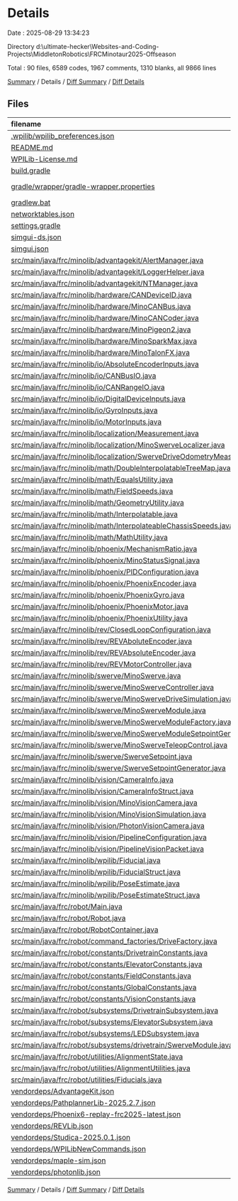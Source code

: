 # Details

Date : 2025-08-29 13:34:23

Directory d:\\ultimate-hecker\\Websites-and-Coding-Projects\\MiddletonRobotics\\FRCMinotaur2025-Offseason

Total : 90 files,  6589 codes, 1967 comments, 1310 blanks, all 9866 lines

[Summary](results.md) / Details / [Diff Summary](diff.md) / [Diff Details](diff-details.md)

## Files
| filename | language | code | comment | blank | total |
| :--- | :--- | ---: | ---: | ---: | ---: |
| [.wpilib/wpilib\_preferences.json](/.wpilib/wpilib_preferences.json) | JSON | 6 | 0 | 0 | 6 |
| [README.md](/README.md) | Markdown | 1 | 0 | 0 | 1 |
| [WPILib-License.md](/WPILib-License.md) | Markdown | 22 | 0 | 3 | 25 |
| [build.gradle](/build.gradle) | Groovy | 90 | 20 | 28 | 138 |
| [gradle/wrapper/gradle-wrapper.properties](/gradle/wrapper/gradle-wrapper.properties) | Java Properties | 7 | 0 | 1 | 8 |
| [gradlew.bat](/gradlew.bat) | Batch | 41 | 32 | 22 | 95 |
| [networktables.json](/networktables.json) | JSON | 1 | 0 | 1 | 2 |
| [settings.gradle](/settings.gradle) | Groovy | 28 | 0 | 3 | 31 |
| [simgui-ds.json](/simgui-ds.json) | JSON | 98 | 0 | 1 | 99 |
| [simgui.json](/simgui.json) | JSON | 15 | 0 | 1 | 16 |
| [src/main/java/frc/minolib/advantagekit/AlertManager.java](/src/main/java/frc/minolib/advantagekit/AlertManager.java) | Java | 18 | 14 | 7 | 39 |
| [src/main/java/frc/minolib/advantagekit/LoggerHelper.java](/src/main/java/frc/minolib/advantagekit/LoggerHelper.java) | Java | 17 | 7 | 3 | 27 |
| [src/main/java/frc/minolib/advantagekit/NTManager.java](/src/main/java/frc/minolib/advantagekit/NTManager.java) | Java | 78 | 62 | 16 | 156 |
| [src/main/java/frc/minolib/hardware/CANDeviceID.java](/src/main/java/frc/minolib/hardware/CANDeviceID.java) | Java | 20 | 21 | 8 | 49 |
| [src/main/java/frc/minolib/hardware/MinoCANBus.java](/src/main/java/frc/minolib/hardware/MinoCANBus.java) | Java | 30 | 33 | 9 | 72 |
| [src/main/java/frc/minolib/hardware/MinoCANCoder.java](/src/main/java/frc/minolib/hardware/MinoCANCoder.java) | Java | 141 | 76 | 38 | 255 |
| [src/main/java/frc/minolib/hardware/MinoPigeon2.java](/src/main/java/frc/minolib/hardware/MinoPigeon2.java) | Java | 184 | 121 | 50 | 355 |
| [src/main/java/frc/minolib/hardware/MinoSparkMax.java](/src/main/java/frc/minolib/hardware/MinoSparkMax.java) | Java | 297 | 18 | 73 | 388 |
| [src/main/java/frc/minolib/hardware/MinoTalonFX.java](/src/main/java/frc/minolib/hardware/MinoTalonFX.java) | Java | 536 | 20 | 113 | 669 |
| [src/main/java/frc/minolib/io/AbsoluteEncoderInputs.java](/src/main/java/frc/minolib/io/AbsoluteEncoderInputs.java) | Java | 12 | 0 | 4 | 16 |
| [src/main/java/frc/minolib/io/CANBusIO.java](/src/main/java/frc/minolib/io/CANBusIO.java) | Java | 15 | 0 | 4 | 19 |
| [src/main/java/frc/minolib/io/CANRangeIO.java](/src/main/java/frc/minolib/io/CANRangeIO.java) | Java | 22 | 8 | 12 | 42 |
| [src/main/java/frc/minolib/io/DigitalDeviceInputs.java](/src/main/java/frc/minolib/io/DigitalDeviceInputs.java) | Java | 6 | 0 | 3 | 9 |
| [src/main/java/frc/minolib/io/GyroInputs.java](/src/main/java/frc/minolib/io/GyroInputs.java) | Java | 15 | 0 | 3 | 18 |
| [src/main/java/frc/minolib/io/MotorInputs.java](/src/main/java/frc/minolib/io/MotorInputs.java) | Java | 22 | 0 | 3 | 25 |
| [src/main/java/frc/minolib/localization/Measurement.java](/src/main/java/frc/minolib/localization/Measurement.java) | Java | 55 | 52 | 12 | 119 |
| [src/main/java/frc/minolib/localization/MinoSwerveLocalizer.java](/src/main/java/frc/minolib/localization/MinoSwerveLocalizer.java) | Java | 284 | 101 | 52 | 437 |
| [src/main/java/frc/minolib/localization/SwerveDriveOdometryMeasurement.java](/src/main/java/frc/minolib/localization/SwerveDriveOdometryMeasurement.java) | Java | 17 | 5 | 5 | 27 |
| [src/main/java/frc/minolib/math/DoubleInterpolatableTreeMap.java](/src/main/java/frc/minolib/math/DoubleInterpolatableTreeMap.java) | Java | 38 | 2 | 14 | 54 |
| [src/main/java/frc/minolib/math/EqualsUtility.java](/src/main/java/frc/minolib/math/EqualsUtility.java) | Java | 23 | 1 | 5 | 29 |
| [src/main/java/frc/minolib/math/FieldSpeeds.java](/src/main/java/frc/minolib/math/FieldSpeeds.java) | Java | 18 | 11 | 6 | 35 |
| [src/main/java/frc/minolib/math/GeometryUtility.java](/src/main/java/frc/minolib/math/GeometryUtility.java) | Java | 60 | 94 | 17 | 171 |
| [src/main/java/frc/minolib/math/Interpolatable.java](/src/main/java/frc/minolib/math/Interpolatable.java) | Java | 45 | 5 | 8 | 58 |
| [src/main/java/frc/minolib/math/InterpolateableChassisSpeeds.java](/src/main/java/frc/minolib/math/InterpolateableChassisSpeeds.java) | Java | 24 | 0 | 5 | 29 |
| [src/main/java/frc/minolib/math/MathUtility.java](/src/main/java/frc/minolib/math/MathUtility.java) | Java | 91 | 69 | 24 | 184 |
| [src/main/java/frc/minolib/phoenix/MechanismRatio.java](/src/main/java/frc/minolib/phoenix/MechanismRatio.java) | Java | 31 | 45 | 10 | 86 |
| [src/main/java/frc/minolib/phoenix/MinoStatusSignal.java](/src/main/java/frc/minolib/phoenix/MinoStatusSignal.java) | Java | 48 | 6 | 15 | 69 |
| [src/main/java/frc/minolib/phoenix/PIDConfiguration.java](/src/main/java/frc/minolib/phoenix/PIDConfiguration.java) | Java | 58 | 22 | 8 | 88 |
| [src/main/java/frc/minolib/phoenix/PhoenixEncoder.java](/src/main/java/frc/minolib/phoenix/PhoenixEncoder.java) | Java | 9 | 6 | 6 | 21 |
| [src/main/java/frc/minolib/phoenix/PhoenixGyro.java](/src/main/java/frc/minolib/phoenix/PhoenixGyro.java) | Java | 12 | 9 | 10 | 31 |
| [src/main/java/frc/minolib/phoenix/PhoenixMotor.java](/src/main/java/frc/minolib/phoenix/PhoenixMotor.java) | Java | 27 | 24 | 25 | 76 |
| [src/main/java/frc/minolib/phoenix/PhoenixUtility.java](/src/main/java/frc/minolib/phoenix/PhoenixUtility.java) | Java | 157 | 5 | 35 | 197 |
| [src/main/java/frc/minolib/rev/ClosedLoopConfiguration.java](/src/main/java/frc/minolib/rev/ClosedLoopConfiguration.java) | Java | 37 | 0 | 9 | 46 |
| [src/main/java/frc/minolib/rev/REVAboluteEncoder.java](/src/main/java/frc/minolib/rev/REVAboluteEncoder.java) | Java | 3 | 0 | 3 | 6 |
| [src/main/java/frc/minolib/rev/REVAbsoluteEncoder.java](/src/main/java/frc/minolib/rev/REVAbsoluteEncoder.java) | Java | 8 | 5 | 5 | 18 |
| [src/main/java/frc/minolib/rev/REVMotorController.java](/src/main/java/frc/minolib/rev/REVMotorController.java) | Java | 28 | 23 | 26 | 77 |
| [src/main/java/frc/minolib/swerve/MinoSwerve.java](/src/main/java/frc/minolib/swerve/MinoSwerve.java) | Java | 404 | 76 | 65 | 545 |
| [src/main/java/frc/minolib/swerve/MinoSwerveController.java](/src/main/java/frc/minolib/swerve/MinoSwerveController.java) | Java | 51 | 43 | 11 | 105 |
| [src/main/java/frc/minolib/swerve/MinoSwerveDriveSimulation.java](/src/main/java/frc/minolib/swerve/MinoSwerveDriveSimulation.java) | Java | 70 | 31 | 21 | 122 |
| [src/main/java/frc/minolib/swerve/MinoSwerveModule.java](/src/main/java/frc/minolib/swerve/MinoSwerveModule.java) | Java | 145 | 10 | 31 | 186 |
| [src/main/java/frc/minolib/swerve/MinoSwerveModuleFactory.java](/src/main/java/frc/minolib/swerve/MinoSwerveModuleFactory.java) | Java | 39 | 0 | 6 | 45 |
| [src/main/java/frc/minolib/swerve/MinoSwerveModuleSetpointGenerator.java](/src/main/java/frc/minolib/swerve/MinoSwerveModuleSetpointGenerator.java) | Java | 111 | 30 | 26 | 167 |
| [src/main/java/frc/minolib/swerve/MinoSwerveTeleopControl.java](/src/main/java/frc/minolib/swerve/MinoSwerveTeleopControl.java) | Java | 71 | 31 | 16 | 118 |
| [src/main/java/frc/minolib/swerve/SwerveSetpoint.java](/src/main/java/frc/minolib/swerve/SwerveSetpoint.java) | Java | 19 | 0 | 5 | 24 |
| [src/main/java/frc/minolib/swerve/SwerveSetpointGenerator.java](/src/main/java/frc/minolib/swerve/SwerveSetpointGenerator.java) | Java | 191 | 107 | 42 | 340 |
| [src/main/java/frc/minolib/vision/CameraInfo.java](/src/main/java/frc/minolib/vision/CameraInfo.java) | Java | 28 | 33 | 8 | 69 |
| [src/main/java/frc/minolib/vision/CameraInfoStruct.java](/src/main/java/frc/minolib/vision/CameraInfoStruct.java) | Java | 106 | 47 | 11 | 164 |
| [src/main/java/frc/minolib/vision/MinoVisionCamera.java](/src/main/java/frc/minolib/vision/MinoVisionCamera.java) | Java | 20 | 6 | 12 | 38 |
| [src/main/java/frc/minolib/vision/MinoVisionSimulation.java](/src/main/java/frc/minolib/vision/MinoVisionSimulation.java) | Java | 40 | 0 | 9 | 49 |
| [src/main/java/frc/minolib/vision/PhotonVisionCamera.java](/src/main/java/frc/minolib/vision/PhotonVisionCamera.java) | Java | 120 | 5 | 28 | 153 |
| [src/main/java/frc/minolib/vision/PipelineConfiguration.java](/src/main/java/frc/minolib/vision/PipelineConfiguration.java) | Java | 20 | 1 | 3 | 24 |
| [src/main/java/frc/minolib/vision/PipelineVisionPacket.java](/src/main/java/frc/minolib/vision/PipelineVisionPacket.java) | Java | 27 | 21 | 7 | 55 |
| [src/main/java/frc/minolib/wpilib/Fiducial.java](/src/main/java/frc/minolib/wpilib/Fiducial.java) | Java | 56 | 2 | 18 | 76 |
| [src/main/java/frc/minolib/wpilib/FiducialStruct.java](/src/main/java/frc/minolib/wpilib/FiducialStruct.java) | Java | 46 | 0 | 12 | 58 |
| [src/main/java/frc/minolib/wpilib/PoseEstimate.java](/src/main/java/frc/minolib/wpilib/PoseEstimate.java) | Java | 29 | 6 | 9 | 44 |
| [src/main/java/frc/minolib/wpilib/PoseEstimateStruct.java](/src/main/java/frc/minolib/wpilib/PoseEstimateStruct.java) | Java | 43 | 22 | 11 | 76 |
| [src/main/java/frc/robot/Main.java](/src/main/java/frc/robot/Main.java) | Java | 8 | 3 | 5 | 16 |
| [src/main/java/frc/robot/Robot.java](/src/main/java/frc/robot/Robot.java) | Java | 125 | 9 | 29 | 163 |
| [src/main/java/frc/robot/RobotContainer.java](/src/main/java/frc/robot/RobotContainer.java) | Java | 50 | 3 | 14 | 67 |
| [src/main/java/frc/robot/command\_factories/DriveFactory.java](/src/main/java/frc/robot/command_factories/DriveFactory.java) | Java | 42 | 6 | 9 | 57 |
| [src/main/java/frc/robot/constants/DrivetrainConstants.java](/src/main/java/frc/robot/constants/DrivetrainConstants.java) | Java | 154 | 382 | 40 | 576 |
| [src/main/java/frc/robot/constants/ElevatorConstants.java](/src/main/java/frc/robot/constants/ElevatorConstants.java) | Java | 53 | 1 | 12 | 66 |
| [src/main/java/frc/robot/constants/FieldConstants.java](/src/main/java/frc/robot/constants/FieldConstants.java) | Java | 51 | 2 | 10 | 63 |
| [src/main/java/frc/robot/constants/GlobalConstants.java](/src/main/java/frc/robot/constants/GlobalConstants.java) | Java | 22 | 3 | 11 | 36 |
| [src/main/java/frc/robot/constants/VisionConstants.java](/src/main/java/frc/robot/constants/VisionConstants.java) | Java | 85 | 0 | 6 | 91 |
| [src/main/java/frc/robot/subsystems/DrivetrainSubsystem.java](/src/main/java/frc/robot/subsystems/DrivetrainSubsystem.java) | Java | 68 | 0 | 6 | 74 |
| [src/main/java/frc/robot/subsystems/ElevatorSubsystem.java](/src/main/java/frc/robot/subsystems/ElevatorSubsystem.java) | Java | 64 | 0 | 14 | 78 |
| [src/main/java/frc/robot/subsystems/LEDSubsystem.java](/src/main/java/frc/robot/subsystems/LEDSubsystem.java) | Java | 3 | 0 | 3 | 6 |
| [src/main/java/frc/robot/subsystems/drivetrain/SwerveModule.java](/src/main/java/frc/robot/subsystems/drivetrain/SwerveModule.java) | Java | 254 | 167 | 60 | 481 |
| [src/main/java/frc/robot/utilities/AlignmentState.java](/src/main/java/frc/robot/utilities/AlignmentState.java) | Java | 34 | 0 | 10 | 44 |
| [src/main/java/frc/robot/utilities/AlignmentUtilities.java](/src/main/java/frc/robot/utilities/AlignmentUtilities.java) | Java | 55 | 2 | 18 | 75 |
| [src/main/java/frc/robot/utilities/Fiducials.java](/src/main/java/frc/robot/utilities/Fiducials.java) | Java | 213 | 1 | 5 | 219 |
| [vendordeps/AdvantageKit.json](/vendordeps/AdvantageKit.json) | JSON | 35 | 0 | 0 | 35 |
| [vendordeps/PathplannerLib-2025.2.7.json](/vendordeps/PathplannerLib-2025.2.7.json) | JSON | 38 | 0 | 0 | 38 |
| [vendordeps/Phoenix6-replay-frc2025-latest.json](/vendordeps/Phoenix6-replay-frc2025-latest.json) | JSON | 527 | 0 | 0 | 527 |
| [vendordeps/REVLib.json](/vendordeps/REVLib.json) | JSON | 71 | 0 | 0 | 71 |
| [vendordeps/Studica-2025.0.1.json](/vendordeps/Studica-2025.0.1.json) | JSON | 71 | 0 | 0 | 71 |
| [vendordeps/WPILibNewCommands.json](/vendordeps/WPILibNewCommands.json) | JSON | 38 | 0 | 1 | 39 |
| [vendordeps/maple-sim.json](/vendordeps/maple-sim.json) | JSON | 26 | 0 | 0 | 26 |
| [vendordeps/photonlib.json](/vendordeps/photonlib.json) | JSON | 71 | 0 | 0 | 71 |

[Summary](results.md) / Details / [Diff Summary](diff.md) / [Diff Details](diff-details.md)